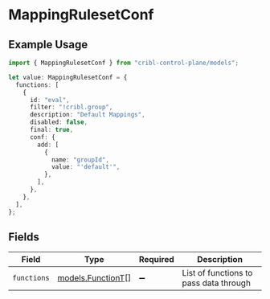 # MappingRulesetConf

## Example Usage

```typescript
import { MappingRulesetConf } from "cribl-control-plane/models";

let value: MappingRulesetConf = {
  functions: [
    {
      id: "eval",
      filter: "!cribl.group",
      description: "Default Mappings",
      disabled: false,
      final: true,
      conf: {
        add: [
          {
            name: "groupId",
            value: "'default'",
          },
        ],
      },
    },
  ],
};
```

## Fields

| Field                                        | Type                                         | Required                                     | Description                                  |
| -------------------------------------------- | -------------------------------------------- | -------------------------------------------- | -------------------------------------------- |
| `functions`                                  | [models.FunctionT](../models/functiont.md)[] | :heavy_minus_sign:                           | List of functions to pass data through       |